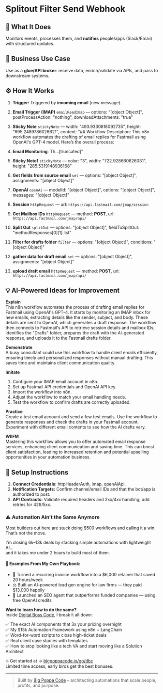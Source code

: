# Splitout Filter Send Webhook
## 🚀 What It Does
Monitors events, processes them, and **notifies** people/apps (Slack/Email) with structured updates.

## 💼 Business Use Case
Use as a **glue/API broker**: receive data, enrich/validate via APIs, and pass to downstream systems.

## ⚙️ How It Works
1. **Trigger:** Triggered by **incoming email** (new message).
2. **Email Trigger (IMAP)** `emailReadImap` — options: "[object Object]", postProcessAction: "nothing", downloadAttachments: "true"
3. **Sticky Note** `stickyNote` — width: "493.9330818092735", height: "695.2489786026621", content: "## Workflow Description:
This n8n workflow automates the drafting of email replies for Fastmail using OpenAI's GPT-4 model. Here’s the overall process:

1. **Email Monitoring**: Th…[truncated]"
4. **Sticky Note1** `stickyNote` — color: "3", width: "722.928660826031", height: "285.5319148936168"
5. **Get fields from source email** `set` — options: "[object Object]", assignments: "[object Object]"
6. **OpenAI** `openAi` — modelId: "[object Object]", options: "[object Object]", messages: "[object Object]"
7. **Session** `httpRequest` — url: `https://api.fastmail.com/jmap/session`
8. **Get Mailbox IDs** `httpRequest` — method: **POST**, url: `https://api.fastmail.com/jmap/api/`
9. **Split Out** `splitOut` — options: "[object Object]", fieldToSplitOut: "methodResponses[0][1].list"
10. **Filter for drafts folder** `filter` — options: "[object Object]", conditions: "[object Object]"
11. **gather data for draft email** `set` — options: "[object Object]", assignments: "[object Object]"
12. **upload draft email** `httpRequest` — method: **POST**, url: `https://api.fastmail.com/jmap/api/`

## 💡 AI-Powered Ideas for Improvement
**Explain**  
This n8n workflow automates the process of drafting email replies for Fastmail using OpenAI's GPT-4. It starts by monitoring an IMAP inbox for new emails, extracting details like the sender, subject, and body. These details are sent to OpenAI, which generates a draft response. The workflow then connects to Fastmail's API to retrieve session details and mailbox IDs, identifies the "Drafts" folder, prepares the draft with the AI-generated response, and uploads it to the Fastmail drafts folder.

**Demonstrate**  
A busy consultant could use this workflow to handle client emails efficiently, ensuring timely and personalized responses without manual drafting. This saves time and maintains client communication quality.

**Imitate**  
1. Configure your IMAP email account in n8n.  
2. Set up Fastmail API credentials and OpenAI API key.  
3. Import the workflow into n8n.  
4. Adjust the workflow to match your email handling needs.  
5. Test the workflow to confirm drafts are correctly uploaded.

**Practice**  
Create a test email account and send a few test emails. Use the workflow to generate responses and check the drafts in your Fastmail account. Experiment with different email contents to see how the AI drafts vary.

**WIIFM**  
Mastering this workflow allows you to offer automated email response services, enhancing client communication and saving time. This can boost client satisfaction, leading to increased retention and potential upselling opportunities in your automation business.

## 🔧 Setup Instructions
1. **Connect Credentials:** httpHeaderAuth, imap, openAiApi.
2. **Notification Targets:** Confirm channel/email IDs and that the bot/app is authorized to post.
3. **API Contracts:** Validate required headers and 2xx/4xx handling; add retries for 429/5xx.

### ⚠️ Automation Ain’t the Same Anymore

Most builders out here are stuck doing $500 workflows and calling it a win.  
That’s not the move.  

I'm closing $6k–$13k deals by stacking simple automations with lightweight AI...  
and it takes me under 2 hours to build most of them.

#### 🧠 Examples From My Own Playbook:
- 🔁 Turned a recurring invoice workflow into a $6,000 retainer that saved 20 hours/week  
- ⚖️ Built an AI-powered lead gen engine for law firms — they paid $13,000 happily  
- 🚀 Launched an SEO agent that outperforms funded companies — using free OpenAI credits  

**Want to learn how to do the same?**  
Inside [Digital Boss Code](https://bigpoppacode.io/go/dbc), I break it all down:

✅ The exact AI components that 3x your pricing overnight  
✅ My $15k Automation Framework using n8n + LangChain  
✅ Word-for-word scripts to close high-ticket deals  
✅ Real client case studies with templates  
✅ How to stop looking like a tech VA and start moving like a Solution Architect  

🔥 Get started at → [bigpoppacode.io/go/dbc](https://bigpoppacode.io/go/dbc)  
Limited time access, early birds get the best bonuses.

---
> Built by [Big Poppa Code](https://bigpoppacode.io) – architecting automations that scale people, profits, and purpose.
